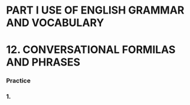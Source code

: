 # PART I USE OF ENGLISH GRAMMAR AND VOCABULARY
# 12. CONVERSATIONAL FORMILAS AND PHRASES
### Practice 
### 1.
